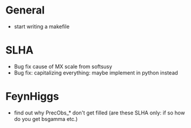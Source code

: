 # General

* start writing a makefile

# SLHA

* Bug fix cause of MX scale from softsusy
* Bug fix: capitalizing everything: maybe implement in python instead

# FeynHiggs

* find out why PrecObs_* don't get filled (are these SLHA only: if so how do you get bsgamma etc.)
